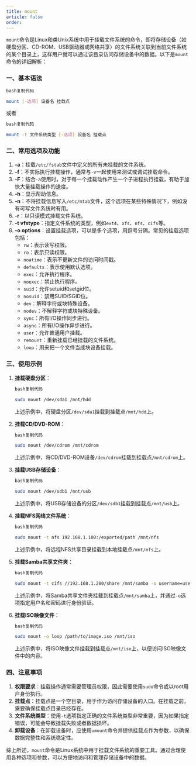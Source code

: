 ```yaml
---
title: mount
article: false
order: 
---
```


`mount`命令是Linux和类Unix系统中用于挂载文件系统的命令，即将存储设备（如硬盘分区、CD-ROM、USB驱动器或网络共享）的文件系统关联到当前文件系统的某个目录上，这样用户就可以通过该目录访问存储设备中的数据。以下是`mount`命令的详细解析：

### 一、基本语法

```bash
bash复制代码

mount [-选项] 设备名 挂载点
```

或者

```bash
bash复制代码

mount -t 文件系统类型 [-选项] 设备名 挂载点
```

### 二、常用选项及功能

1. **-a**：挂载`/etc/fstab`文件中定义的所有未挂载的文件系统。
2. **-f**：不实际执行挂载操作，通常与`-v`一起使用来测试或调试挂载命令。
3. **-F**：结合`-a`使用时，对于每一个挂载动作产生一个子进程执行挂载，有助于加快大量挂载操作的速度。
4. **-h**：显示帮助信息。
5. **-n**：不将挂载信息写入`/etc/mtab`文件，这个选项在某些特殊情况下，例如没有可写文件系统时有用。
6. **-r**：以只读模式挂载文件系统。
7. **-t vfstype**：指定文件系统的类型，例如`ext4`、`xfs`、`nfs`、`cifs`等。
8. **-o options**：设置挂载选项，可以是多个选项，用逗号分隔。常见的挂载选项包括：
   - `rw`：表示读写权限。
   - `ro`：表示只读权限。
   - `noatime`：表示不更新文件的访问时间戳。
   - `defaults`：表示使用默认选项。
   - `exec`：允许执行程序。
   - `noexec`：禁止执行程序。
   - `suid`：允许setuid和setgid位。
   - `nosuid`：禁用SUID/SGID位。
   - `dev`：解释字符或块特殊设备。
   - `nodev`：不解释字符或块特殊设备。
   - `sync`：所有I/O操作同步进行。
   - `async`：所有I/O操作异步进行。
   - `user`：允许普通用户挂载。
   - `remount`：重新挂载已经挂载的文件系统。
   - `loop`：用来把一个文件当成块设备挂载。

### 三、使用示例

1. **挂载硬盘分区**：

   ```bash
   bash复制代码
   
   sudo mount /dev/sda1 /mnt/hdd
   ```

   上述示例中，将硬盘分区`/dev/sda1`挂载到挂载点`/mnt/hdd`上。

2. **挂载CD/DVD-ROM**：

   ```bash
   bash复制代码
   
   sudo mount /dev/cdrom /mnt/cdrom
   ```

   上述示例中，将CD/DVD-ROM设备`/dev/cdrom`挂载到挂载点`/mnt/cdrom`上。

3. **挂载USB存储设备**：

   ```bash
   bash复制代码
   
   sudo mount /dev/sdb1 /mnt/usb
   ```

   上述示例中，将USB存储设备的分区`/dev/sdb1`挂载到挂载点`/mnt/usb`上。

4. **挂载NFS网络文件系统**：

   ```bash
   bash复制代码
   
   sudo mount -t nfs 192.168.1.100:/exported/path /mnt/nfs
   ```

   上述示例中，将远程NFS共享目录挂载到本地挂载点`/mnt/nfs`上。

5. **挂载Samba共享文件夹**：

   ```bash
   bash复制代码
   
   sudo mount -t cifs //192.168.1.200/share /mnt/samba -o username=user,password=pass
   ```

   上述示例中，将Samba共享文件夹挂载到挂载点`/mnt/samba`上，并通过`-o`选项指定用户名和密码进行身份验证。

6. **挂载ISO映像文件**：

   ```bash
   bash复制代码
   
   sudo mount -o loop /path/to/image.iso /mnt/iso
   ```

   上述示例中，将ISO映像文件挂载到挂载点`/mnt/iso`上，以便访问ISO映像文件中的内容。

### 四、注意事项

1. **权限要求**：挂载操作通常需要管理员权限，因此需要使用`sudo`命令或以root用户身份执行。
2. **挂载点**：挂载点是一个空目录，用于作为访问存储设备的入口。在挂载之前，需要确保挂载点目录已经存在。
3. **文件系统类型**：使用`-t`选项指定正确的文件系统类型非常重要，因为如果指定错误，可能会导致挂载失败或者数据损坏。
4. **卸载设备**：在卸载设备时，应使用`umount`命令并提供挂载点作为参数，以确保数据完整性和系统稳定性。

综上所述，`mount`命令是Linux系统中用于挂载文件系统的重要工具。通过合理使用各种选项和参数，可以方便地访问和管理存储设备中的数据。